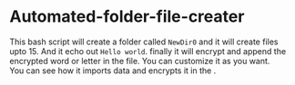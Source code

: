 # Automated-folder-file-creater
This bash script will create a folder called `NewDir0` and it will create files upto 15. And it echo out `Hello world`. finally it will encrypt and append the encrypted word or letter in the file. You can customize it as you want.   
You can see how it imports data and encrypts it in the .
